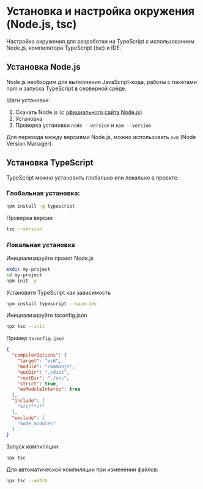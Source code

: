 # Установка и настройка окружения (Node.js, tsc)

Настройка окружения для разработки на TypeScript с использованием Node.js, компилятора TypeScript (tsc) и IDE.

## Установка Node.js

Node.js необходим для выполнения JavaScript-кода, работы с пакетами npm и запуска TypeScript в серверной среде.

Шаги установки:

1. Скачать Node.js (с [официального сайта Node.js](https://nodejs.org/en))
2. Установка
3. Проверка установки `node --version` и `npm --version`

Для перехода между версиями Node.js, можно использовать `nvm` (Node Version Manager).

## Установка TypeScript

TypeScript можно установить глобально или локально в проекте.

### Глобальная установка:

```bash
npm install -g typescript
```

Проверка версии

```bash
tsc --version
```

### Локальная установка

Инициализируйте проект Node.js

```bash
mkdir my-project
cd my-project
npm init -y
```

Установите TypeScript как зависимость

```bash
npm install typescript --save-dev
```

Инициализируйте tsconfig.json

```bash
npx tsc --init
```

Пример `tsconfig.json`

```json
{
  "compilerOptions": {
    "target": "es6",
    "module": "commonjs",
    "outDir": "./dist",
    "rootDir": "./src",
    "strict": true,
    "esModuleInterop": true
  },
  "include": [
    "src/**/*"
  ],
  "exclude": [
    "node_modules"
  ]
}
```

Запуск компиляции:

```bash
npx tsc
```

Для автоматической компиляции при изменении файлов:

```bash
npx tsc --watch
```
